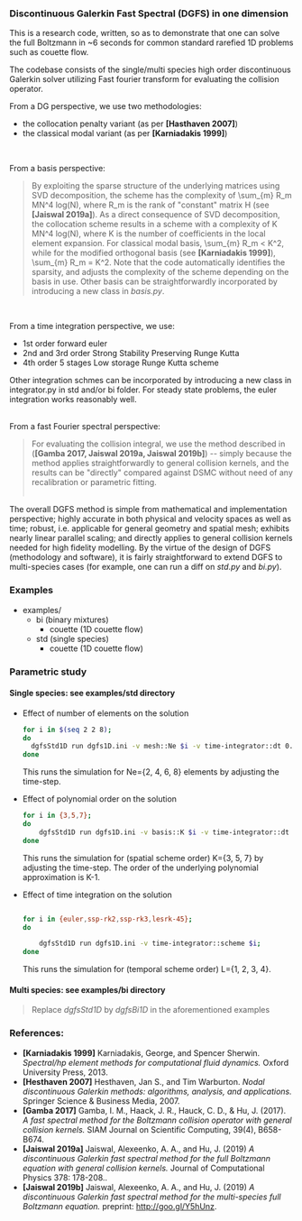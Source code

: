 ### Discontinuous Galerkin Fast Spectral (DGFS) in one dimension
This is a research code, written, so as to demonstrate that one can solve the full Boltzmann in ~6 seconds for common standard rarefied 1D problems such as couette flow.

The codebase consists of the single/multi species high order discontinuous Galerkin solver utilizing Fast fourier transform for evaluating the collision operator. 
<br/>  

From a DG perspective, we use two methodologies: 

* the collocation penalty variant (as per **[Hasthaven 2007]**)
* the classical modal variant (as per **[Karniadakis 1999]**)
<br/>  

From a basis perspective:

> By exploiting the sparse structure of the underlying matrices using SVD decomposition, the scheme has the complexity of \sum_{m} R_m MN^4 log(N), where R_m is the rank of "constant" matrix H (see **[Jaiswal 2019a]**). As a direct consequence of SVD decomposition, the collocation scheme results in a scheme with a complexity of K MN^4 log(N), where K is the number of coefficients in the local element expansion. For classical modal basis, \sum_{m} R_m < K^2, while for the modified orthogonal basis (see **[Karniadakis 1999]**), \sum_{m} R_m = K^2. Note that the code automatically identifies the sparsity, and adjusts the complexity of the scheme depending on the basis in use. Other basis can be straightforwardly incorporated by introducing a new class in *basis.py*. 
<br/>

From a time integration perspective, we use: 
>
* 1st order forward euler
* 2nd and 3rd order Strong Stability Preserving Runge Kutta 
* 4th order 5 stages Low storage Runge Kutta scheme

Other integration schmes can be incorporated by introducing a new class in integrator.py in std and/or bi folder. For steady state problems, the euler integration works reasonably well. 
<br/><br/>
  
From a fast Fourier spectral perspective:
> For evaluating the collision integral, we use the method described in (**[Gamba 2017, Jaiswal 2019a, Jaiswal 2019b]**) -- simply because the method applies straightforwardly to general collision kernels, and the results can be "directly" compared against DSMC without need of any recalibration or parametric fitting. 
<br/><br/>

The overall DGFS method is simple from mathematical and implementation perspective; highly accurate in both physical and velocity spaces as well as time; robust, i.e. applicable for general geometry and spatial mesh; exhibits nearly linear parallel scaling; and directly applies to general collision kernels needed for high fidelity modelling. By the virtue of the design of DGFS (methodology and software), it is fairly straightforward to extend DGFS to multi-species cases (for example, one can run a diff on *std.py* and *bi.py*). 


### Examples
* examples/
  * bi (binary mixtures)
      * couette (1D couette flow)
  * std (single species)
      * couette (1D couette flow)


### Parametric study
#### Single species: see examples/std directory

* Effect of number of elements on the solution
  ```bash
  for i in $(seq 2 2 8);
  do 
    dgfsStd1D run dgfs1D.ini -v mesh::Ne $i -v time-integrator::dt 0.001/$i; 
  done
  ```
  This runs the simulation for Ne={2, 4, 6, 8} elements by adjusting the time-step. 

* Effect of polynomial order on the solution
  ```bash
  for i in {3,5,7};
  do 
      dgfsStd1D run dgfs1D.ini -v basis::K $i -v time-integrator::dt 0.001/$i; 
  done
  ```
  This runs the simulation for (spatial scheme order) K={3, 5, 7} by adjusting the time-step. The order of the underlying polynomial approximation is K-1. 

* Effect of time integration on the solution
  ```bash

  for i in {euler,ssp-rk2,ssp-rk3,lesrk-45};
  do 

      dgfsStd1D run dgfs1D.ini -v time-integrator::scheme $i;
  done
  ```
  This runs the simulation for (temporal scheme order) L={1, 2, 3, 4}. 


#### Multi species: see examples/bi directory
> Replace *dgfsStd1D* by *dgfsBi1D* in the aforementioned examples


### References:
* **[Karniadakis 1999]** Karniadakis, George, and Spencer Sherwin. 
  *Spectral/hp element methods for computational fluid dynamics.* Oxford University Press, 2013.
* **[Hesthaven 2007]** Hesthaven, Jan S., and Tim Warburton. 
  *Nodal discontinuous Galerkin methods: algorithms, analysis, and applications.* Springer Science & Business Media, 2007.
* **[Gamba 2017]** Gamba, I. M., Haack, J. R., Hauck, C. D., & Hu, J. (2017). 
  *A fast spectral method for the Boltzmann collision operator with general collision kernels.* SIAM Journal on Scientific Computing, 39(4), B658-B674.
* **[Jaiswal 2019a]** Jaiswal, Alexeenko, A. A., and Hu, J. (2019)
  *A discontinuous Galerkin fast spectral method for the full Boltzmann equation with general collision kernels.* Journal of Computational Physics 378: 178-208.. 
* **[Jaiswal 2019b]** Jaiswal, Alexeenko, A. A., and Hu, J. (2019)
  *A discontinuous Galerkin fast spectral method for the multi-species full Boltzmann equation.* preprint: http://goo.gl/Y5hUnz. 

